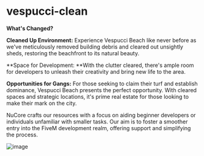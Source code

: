 # vespucci-clean
**What's Changed?**

**Cleaned Up Environment:** Experience Vespucci Beach like never before as we've meticulously removed building debris and cleared out unsightly sheds, restoring the beachfront to its natural beauty.

**Space for Development: **With the clutter cleared, there's ample room for developers to unleash their creativity and bring new life to the area. 

**Opportunities for Gangs:** For those seeking to claim their turf and establish dominance, Vespucci Beach presents the perfect opportunity. With cleared spaces and strategic locations, it's prime real estate for those looking to make their mark on the city.

NuCore crafts our resources with a focus on aiding beginner developers or individuals unfamiliar with smaller tasks. Our aim is to foster a smoother entry into the FiveM development realm, offering support and simplifying the process.

![image](https://github.com/Nu-Core/vespucci-clean/assets/170696402/14c3ac5b-2bc6-419d-a6cc-12c794b9c4c2)
